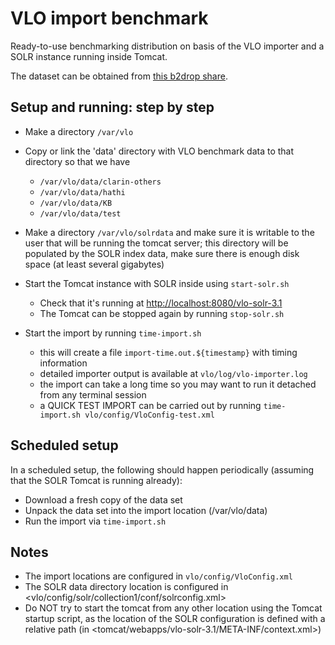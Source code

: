 # VLO import benchmark

Ready-to-use benchmarking distribution on basis of the VLO importer and a SOLR
instance running inside Tomcat. 

The dataset can be obtained from 
[this b2drop share](https://b2drop.eudat.eu/public.php?service=files&t=a3e18f04e900fab527e4af3727524f55).

## Setup and running: step by step

- Make a directory `/var/vlo`

- Copy or link the 'data' directory with VLO benchmark data to that directory so
that we have
  * `/var/vlo/data/clarin-others`
  * `/var/vlo/data/hathi`
  * `/var/vlo/data/KB`
  * `/var/vlo/data/test`

- Make a directory `/var/vlo/solrdata` and make sure it is writable to the user
that will be running the tomcat server; this directory will be populated by
the SOLR index data, make sure there is enough disk space (at least several
gigabytes)
	
- Start the Tomcat instance with SOLR inside using `start-solr.sh`
  * Check that it's running at <http://localhost:8080/vlo-solr-3.1>
  * The Tomcat can be stopped again by running `stop-solr.sh`

- Start the import by running `time-import.sh`
  * this will create a file `import-time.out.${timestamp}` with timing information
  * detailed importer output is available at `vlo/log/vlo-importer.log`
  * the import can take a long time so you may want to run it detached from
  any terminal session
  * a QUICK TEST IMPORT can be carried out by running
 		`time-import.sh vlo/config/VloConfig-test.xml`

## Scheduled setup ##

In a scheduled setup, the following should happen periodically (assuming that 
the SOLR Tomcat is running already):
- Download a fresh copy of the data set
- Unpack the data set into the import location (/var/vlo/data)
- Run the import via `time-import.sh`

## Notes

- The import locations are configured in `vlo/config/VloConfig.xml`
- The SOLR data directory location is configured in
<vlo/config/solr/collection1/conf/solrconfig.xml>
- Do NOT try to start the tomcat from any other location using the Tomcat 
startup script, as the location of the SOLR configuration is defined with a 
relative path (in <tomcat/webapps/vlo-solr-3.1/META-INF/context.xml>)
